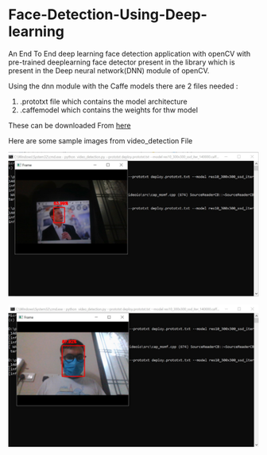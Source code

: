 # Face-Detection-Using-Deep-learning

An End To End deep learning face detection  application with openCV with pre-trained deeplearning face detector present in the library which is present in the Deep neural network(DNN) module of openCV.

Using the  dnn module with the Caffe models there are 2 files needed :
1. .prototxt file which contains the model architecture
2. .caffemodel which contains the weights for thw model 

These can be downloaded From [here](https://github.com/opencv/opencv/tree/master/samples/dnn/face_detector)

Here are some sample images from video_detection File

![elon musk](/image/elonmusk.jpg)

![face masl](/image/mask.jpg)
